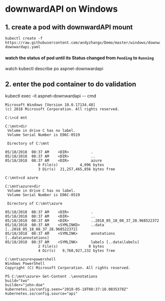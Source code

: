 # downwardAPI on Windows

## 1. create a pod with downwardAPI mount
```
kubectl create -f https://raw.githubusercontent.com/andyzhangx/Demo/master/windows/downwardapi/aspnet-downwardapi.yaml
```

#### watch the status of pod until its Status changed from `Pending` to `Running`
watch kubectl describe po aspnet-downwardapi

## 2. enter the pod container to do validation
kubectl exec -it aspnet-downwardapi -- cmd

```
Microsoft Windows [Version 10.0.17134.48]
(c) 2018 Microsoft Corporation. All rights reserved.

C:\>cd mnt

C:\mnt>dir
 Volume in drive C has no label.
 Volume Serial Number is E06C-0519

 Directory of C:\mnt

05/18/2018  08:37 AM    <DIR>          .
05/18/2018  08:37 AM    <DIR>          ..
05/18/2018  08:37 AM    <DIR>          azure
               0 File(s)          4,096 bytes
               3 Dir(s)  21,257,465,856 bytes free

C:\mnt>cd azure

C:\mnt\azure>dir
 Volume in drive C has no label.
 Volume Serial Number is E06C-0519

 Directory of C:\mnt\azure

05/18/2018  08:37 AM    <DIR>          .
05/18/2018  08:37 AM    <DIR>          ..
05/18/2018  08:37 AM    <DIR>          ..2018_05_18_08_37_28.968522372
05/18/2018  08:37 AM    <SYMLINKD>     ..data [..2018_05_18_08_37_28.968522372]
05/18/2018  08:37 AM    <SYMLINK>      annotations [..data\annotations]
05/18/2018  08:37 AM    <SYMLINK>      labels [..data\labels]
               2 File(s)              0 bytes
               4 Dir(s)   9,768,927,232 bytes free

C:\mnt\azure>powershell
Windows PowerShell
Copyright (C) Microsoft Corporation. All rights reserved.

PS C:\mnt\azure> Get-Content .\annotations
build="two"
builder="john-doe"
kubernetes.io/config.seen="2018-05-18T08:37:18.0035378Z"
kubernetes.io/config.source="api"
```
